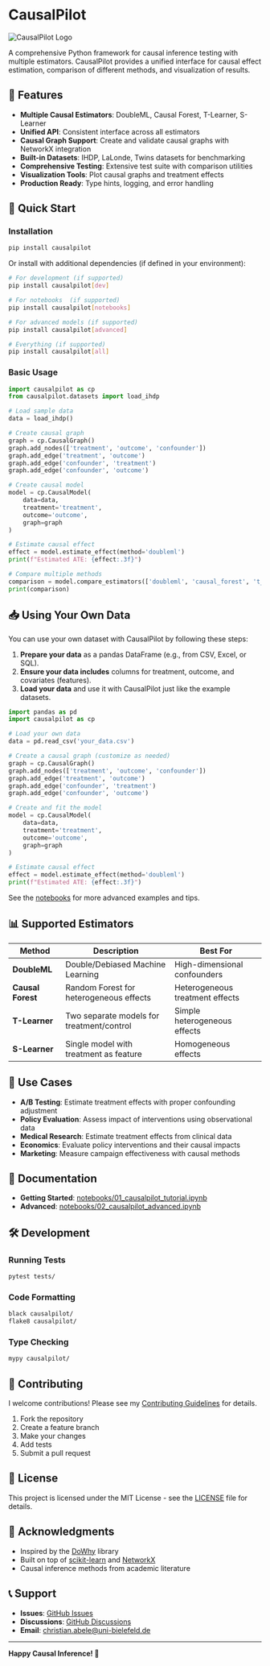 # CausalPilot

![CausalPilot Logo](https://github.com/user-attachments/assets/7887c002-8653-4f8e-bdd1-0b96cd19f6fd)

A comprehensive Python framework for causal inference testing with multiple estimators. CausalPilot provides a unified interface for causal effect estimation, comparison of different methods, and visualization of results.

## 🌟 Features

- **Multiple Causal Estimators**: DoubleML, Causal Forest, T-Learner, S-Learner
- **Unified API**: Consistent interface across all estimators
- **Causal Graph Support**: Create and validate causal graphs with NetworkX integration
- **Built-in Datasets**: IHDP, LaLonde, Twins datasets for benchmarking
- **Comprehensive Testing**: Extensive test suite with comparison utilities
- **Visualization Tools**: Plot causal graphs and treatment effects
- **Production Ready**: Type hints, logging, and error handling

## 🚀 Quick Start

### Installation

```bash
pip install causalpilot
```

Or install with additional dependencies (if defined in your environment):

```bash
# For development (if supported)
pip install causalpilot[dev]

# For notebooks  (if supported)
pip install causalpilot[notebooks]

# For advanced models (if supported)
pip install causalpilot[advanced]

# Everything (if supported)
pip install causalpilot[all]
```

### Basic Usage

```python
import causalpilot as cp
from causalpilot.datasets import load_ihdp

# Load sample data
data = load_ihdp()

# Create causal graph
graph = cp.CausalGraph()
graph.add_nodes(['treatment', 'outcome', 'confounder'])
graph.add_edge('treatment', 'outcome')
graph.add_edge('confounder', 'treatment')
graph.add_edge('confounder', 'outcome')

# Create causal model
model = cp.CausalModel(
    data=data,
    treatment='treatment',
    outcome='outcome', 
    graph=graph
)

# Estimate causal effect
effect = model.estimate_effect(method='doubleml')
print(f"Estimated ATE: {effect:.3f}")

# Compare multiple methods
comparison = model.compare_estimators(['doubleml', 'causal_forest', 't_learner'])
print(comparison)
```

## 📥 Using Your Own Data

You can use your own dataset with CausalPilot by following these steps:

1. **Prepare your data** as a pandas DataFrame (e.g., from CSV, Excel, or SQL).
2. **Ensure your data includes** columns for treatment, outcome, and covariates (features).
3. **Load your data** and use it with CausalPilot just like the example datasets.

```python
import pandas as pd
import causalpilot as cp

# Load your own data
data = pd.read_csv('your_data.csv')

# Create a causal graph (customize as needed)
graph = cp.CausalGraph()
graph.add_nodes(['treatment', 'outcome', 'confounder'])
graph.add_edge('treatment', 'outcome')
graph.add_edge('confounder', 'treatment')
graph.add_edge('confounder', 'outcome')

# Create and fit the model
model = cp.CausalModel(
    data=data,
    treatment='treatment',
    outcome='outcome',
    graph=graph
)

# Estimate causal effect
effect = model.estimate_effect(method='doubleml')
print(f"Estimated ATE: {effect:.3f}")
```

See the [notebooks](notebooks/) for more advanced examples and tips.

## 📊 Supported Estimators

| Method | Description | Best For |
|--------|-------------|----------|
| **DoubleML** | Double/Debiased Machine Learning | High-dimensional confounders |
| **Causal Forest** | Random Forest for heterogeneous effects | Heterogeneous treatment effects |
| **T-Learner** | Two separate models for treatment/control | Simple heterogeneous effects |
| **S-Learner** | Single model with treatment as feature | Homogeneous effects |

## 🎯 Use Cases

- **A/B Testing**: Estimate treatment effects with proper confounding adjustment
- **Policy Evaluation**: Assess impact of interventions using observational data
- **Medical Research**: Estimate treatment effects from clinical data
- **Economics**: Evaluate policy interventions and their causal impacts
- **Marketing**: Measure campaign effectiveness with causal methods

## 📖 Documentation

- **Getting Started**: [notebooks/01_causalpilot_tutorial.ipynb](notebooks/01_causalpilot_tutorial.ipynb)
- **Advanced**: [notebooks/02_causalpilot_advanced.ipynb](notebooks/02_causalpilot_advanced.ipynb)  

## 🛠 Development

### Running Tests

```bash
pytest tests/
```

### Code Formatting

```bash
black causalpilot/
flake8 causalpilot/
```

### Type Checking

```bash
mypy causalpilot/
```

## 🤝 Contributing

I welcome contributions! Please see my [Contributing Guidelines](CONTRIBUTING.md) for details.

1. Fork the repository
2. Create a feature branch
3. Make your changes
4. Add tests
5. Submit a pull request

## 📄 License

This project is licensed under the MIT License - see the [LICENSE](LICENSE) file for details.

## 🙏 Acknowledgments

- Inspired by the [DoWhy](https://github.com/py-why/dowhy) library
- Built on top of [scikit-learn](https://scikit-learn.org/) and [NetworkX](https://networkx.org/)
- Causal inference methods from academic literature

## 📞 Support

- **Issues**: [GitHub Issues](https://github.com/ChristianAbele02/causalpilot/issues)
- **Discussions**: [GitHub Discussions](https://github.com/ChristianAbele02/causalpilot/discussions)
- **Email**: christian.abele@uni-bielefeld.de

---

**Happy Causal Inference! 🎯**
